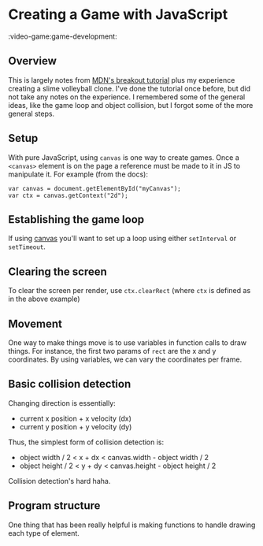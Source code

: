 # Creating a Game with JavaScript
:video-game:game-development:


## Overview
This is largely notes from [MDN's breakout tutorial](https://developer.mozilla.org/en-US/docs/Games/Tutorials/2D_Breakout_game_pure_JavaScript/Create_the_Canvas_and_draw_on_it) plus my experience creating a slime volleyball clone.
I've done the tutorial once before, but did not take any notes on the experience. I remembered some of the general ideas, like the game loop and object collision, but I forgot some of the more general steps.


## Setup
With pure JavaScript, using `canvas` is one way to create games.
Once a `<canvas>` element is on the page a reference must be made to it in JS to manipulate it. For example (from the docs):
```
var canvas = document.getElementById("myCanvas");
var ctx = canvas.getContext("2d");
```

## Establishing the game loop
If using [canvas](./canvas.md) you'll want to set up a loop using either `setInterval` or `setTimeout`.


## Clearing the screen
To clear the screen per render, use `ctx.clearRect` (where `ctx` is defined as in the above example)


## Movement
One way to make things move is to use variables in function calls to draw things.
For instance, the first two params of `rect` are the x and y coordinates.
By using variables, we can vary the coordinates per frame.


## Basic collision detection
Changing direction is essentially:
- current x position + x velocity (dx)
- current y position + y velocity (dy)

Thus, the simplest form of collision detection is:
- object width / 2 < x + dx < canvas.width - object width / 2
- object height / 2 < y + dy < canvas.height - object height / 2

Collision detection's hard haha.


## Program structure
One thing that has been really helpful is making functions to handle drawing each type of element.
